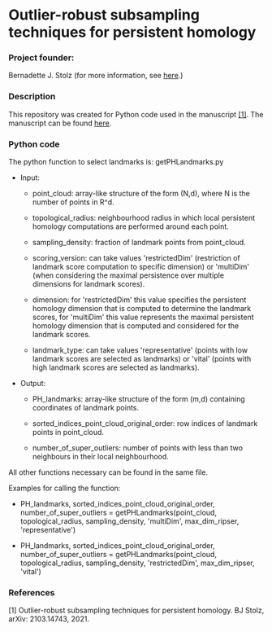 # Outlier-robust subsampling techniques for persistent homology

<h3> Project founder: </h3> Bernadette J. Stolz (for more information, see <a href="https://www.maths.ox.ac.uk/people/bernadette.stolz"> here</a>.)
  
<h3> Description </h3>
  
This repository was created for Python code used in the manuscript <a href="#GA">[1]</a>.
The manuscript can be found <a href="https://arxiv.org/pdf/2103.14743.pdf"> here</a>. 

<h3> Python code </h3>

The python function to select landmarks is: getPHLandmarks.py

<ul>

<p>
<li>
Input: 
<ul>

<p>
<li> point_cloud: array-like structure of the form (N,d), where N is the number of points in R^d.

<p>
<li> topological_radius: neighbourhood radius in which local persistent homology computations are performed around each point.

<p>
<li> sampling_density: fraction of landmark points from point_cloud.

<p>
<li> scoring_version: can take values 'restrictedDim' (restriction of landmark score computation to specific dimension) or 'multiDim' (when considering the maximal persistence over multiple dimensions for landmark scores).

<p>
<li> dimension: for 'restrictedDim' this value specifies the persistent homology dimension that is computed to determine the landmark scores, for 'multiDim' this value represents the maximal persistent homology dimension that is computed and considered for the landmark scores.


<p>
<li> landmark_type: can take values 'representative' (points with low landmark scores are selected as landmarks) or 'vital' (points with high landmark scores are selected as landmarks).

</ul>

<p>
<li>
Output: 
  
  <ul>
<p>
<li> PH_landmarks: array-like structure of the form (m,d) containing coordinates of landmark points.

<p>
<li> sorted_indices_point_cloud_original_order: row indices of landmark points in point_cloud.
  
<p>
<li> number_of_super_outliers: number of points with less than two neighbours in their local neighbourhood.
  


</ul>

  
</ul>

All other functions necessary can be found in the same file.

Examples for calling the function:
<ul>

<p>
<li> PH_landmarks, sorted_indices_point_cloud_original_order, number_of_super_outliers = getPHLandmarks(point_cloud, topological_radius, sampling_density, 'multiDim', max_dim_ripser, 'representative')
  
<p>
<li> PH_landmarks, sorted_indices_point_cloud_original_order, number_of_super_outliers = getPHLandmarks(point_cloud, topological_radius, sampling_density, 'restrictedDim', max_dim_ripser, 'vital')
  
 </ul>

<h3> References </h3>
<a name="GA">[1]</a> Outlier-robust subsampling techniques for persistent homology. BJ Stolz, arXiv: 2103.14743, 2021.

